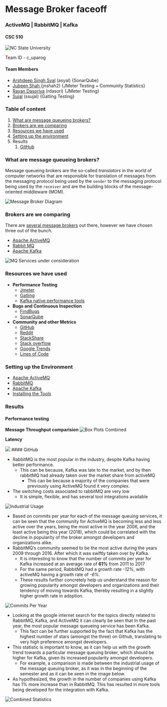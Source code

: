 # Message Broker faceoff
### ActiveMQ | RabbitMQ | Kafka

#### CSC 510
![NC State University](https://github.com/rayandasoriya/MQTT_Analysis/blob/J/98-Resources/10-NCSU-Logo.png)

Team ID - c_uparog

#### Team Members 
* [Arshdeep Singh Syal](https://github.com/ArshdeepSinghSyal) (asyal) {SonarQube}
* [Jubeen Shah ](https://github.com/jubeenshah)(jnshah2) {JMeter Testing + Community Statistics}
* [Rayan Dasoriya](https://github.com/rayandasoriya) (rdasori) {JMeter Testing}
* [Sujal](https://github.com/SujalAhrodia) (ssujal) {Gatling Testing}

### Table of content
1. [What are message queueing brokers?](https://github.com/rayandasoriya/MQTT_Analysis/tree/J#what-are-message-queueing-brokers)
2. [Brokers are we comparing](https://github.com/rayandasoriya/MQTT_Analysis/tree/J#brokers-are-we-comparing)
3. [Resources we have used](https://github.com/rayandasoriya/MQTT_Analysis/tree/J#resources-we-have-used)
4. [Setting up the environment](https://github.com/rayandasoriya/MQTT_Analysis/tree/J#setting-up-the-environment)
5. Results
	1. [GitHub](https://github.com/rayandasoriya/MQTT_Analysis/tree/J#github)

### What are message queueing brokers?

Message queueing brokers are the so-called *translators* in the world of computer networks that are responsible for translation of messages from the messaging protocol being used by the `sender` to the messaging protocol being used by the `receiver` and are the building blocks of the message-oriented middleware (MOM). 

![Message Broker Diagram](https://github.com/rayandasoriya/MQTT_Analysis/blob/J/98-Resources/11-MessageBroker.png)

### Brokers are we comparing

There are [several message brokers](https://en.wikipedia.org/wiki/Message_broker#List_of_message_broker_software) out there, however we have chosen three out of the bunch. 

* [Apache ActiveMQ](http://activemq.apache.org)
* [Rabbit MQ](http://www.rabbitmq.com)
* [Apache Kafka](https://kafka.apache.org)

![MQ Services under consideration](https://github.com/rayandasoriya/MQTT_Analysis/blob/J/98-Resources/09-MQ-Logos.jpeg)

### Resources we have used

* **Performance Testing**
	* [Jmeter](https://jmeter.apache.org)
	* [Gatling](https://gatling.io)
	* [Kafka native performance tools](https://github.com/kafka-dev/kafka/blob/master/bin/kafka-producer-perf-test.sh)
* **Bugs and Continuous Inspection**
	* [FindBugs](http://findbugs.sourceforge.net)
	* [SonarQube](https://www.sonarqube.org)
* **Community and other Metrics**
	* [GitHub](https://github.com)
	* [Reddit](https://www.reddit.com)
	* [StackShare](https://stackshare.io/)
	* [Stack overflow](https://stackoverflow.com)
	* [Google Trends](https://trends.google.com/trends/)
	* [Lines of Code](https://github.com/rayandasoriya/MQTT_Analysis/tree/J/02-GitHubStats/01-LinesOfCode)

### Setting up the Environment
* [Apache ActiveMQ](https://github.com/rayandasoriya/MQTT_Analysis/blob/J/00-ProjectInformation/01-Installation-apacheMQ.pdf)
* [RabbitMQ](https://github.com/rayandasoriya/MQTT_Analysis/blob/J/00-ProjectInformation/02-Installation-rabbitMQ.pdf)
* [Apache Kafka](https://github.com/rayandasoriya/MQTT_Analysis/blob/J/00-ProjectInformation/03-Installation-ApacheKafka.pdf)
* [Installing the Tools](https://github.com/rayandasoriya/MQTT_Analysis/blob/J/00-ProjectInformation/04-Installing-Tools.pdf)

### Results

#### Performance testing
**Message Throughput comparision**
![Box Plots Combined](https://github.com/rayandasoriya/MQTT_Analysis/blob/J/98-Resources/15-BoxPlotsCompiled-MessageBroker.png)

**Latency**

<img src="https://github.com/rayandasoriya/MQTT_Analysis/blob/J/98-Resources/16-LatencyBroker.jpg" />
#### GitHub

* RabbitMQ is the most popular in the industry, despite Kafka having better performance. 
	* This can be because, Kafka was late to the market, and by then rabbitMQ had already taken over the market share from activeMQ
		* This can be because a majority of the companies that were previously using ActiveMQ found it very complex. 
* The switching costs associated to rabbitMQ are very low
	* It is simple, flexible, and has several tool integrations available

![Industrial Usage](https://github.com/rayandasoriya/MQTT_Analysis/blob/J/98-Resources/01-IndustUse.jpg)

* Based on commits per year for each of the message queuing services, it can be seen that the community for ActiveMQ is becoming less and less active over the years, being the most active in the year 2006, and the least active being this year (2018), which could be correlated with the decline in popularity of the broker amongst developers and organizations alike.
* RabbitMQ’s community seemed to be the most active during the years 2009 through 2016. After which it was swiftly taken over by Kafka.
	* It is interesting to know that the number of commits per year for Kafka increased at an average rate of **61%** from 2011 to 2017
	* For the same period, RabbitMQ had a growth rate *-12%*, with activeMQ having a growth rate of *-6%*.
	* These results further concretely help us understand the reason for growing popularity amongst developers and organizations and their tendency of moving towards Kafka, thereby resulting in a slightly higher growth rate in adoption.
	
![Commits Per Year](https://github.com/rayandasoriya/MQTT_Analysis/blob/J/98-Resources/05-Commit_year.jpg)

* Looking at the google internet search for the topics directly related to RabbitMQ, Kafka, and ActiveMQ it can clearly be seen that In the past year, the most popular message queueing service has been Kafka.
	* This fact can be further supported by the fact that Kafka has the highest number of stars (amongst the three) on Github, translating to very high preference amongst developers.
* This statistic is important to know, as it can help us with the growth trend towards a particular message queuing broker, which should be higher for Kafka, given its increased popularity amongst developers. 
	* For example, a comparison is made between the industrial usage of the message queuing broker, as it was in the beginning of the semester and as it can be seen in the image below.
* As hypothesized, the growth in the number of companies using Kafka has 1% more increase than in RabbitMQ. This has resulted in more tools being developed for the integration with Kafka.

![Combined Statistics](https://github.com/rayandasoriya/MQTT_Analysis/blob/J/98-Resources/08-CombinedDiagram-GIthub.jpeg)




